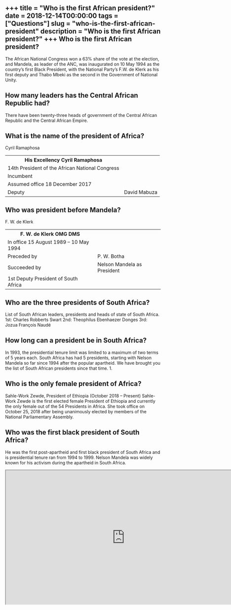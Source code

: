 +++
title = "Who is the first African president?"
date = 2018-12-14T00:00:00
tags = ["Questions"]
slug = "who-is-the-first-african-president"
description = "Who is the first African president?"
+++
Who is the first African president?
-----------------------------------

The African National Congress won a 63% share of the vote at the election, and Mandela, as leader of the ANC, was inaugurated on 10 May 1994 as the country’s first Black President, with the National Party’s F.W. de Klerk as his first deputy and Thabo Mbeki as the second in the Government of National Unity.

How many leaders has the Central African Republic had?
------------------------------------------------------

There have been twenty-three heads of government of the Central African Republic and the Central African Empire.

What is the name of the president of Africa?
--------------------------------------------

Cyril Ramaphosa

<table><tr><th>His Excellency Cyril Ramaphosa</th></tr><tr><td>14th President of the African National Congress</td></tr><tr><td>Incumbent</td></tr><tr><td>Assumed office 18 December 2017</td></tr><tr><td>Deputy</td><td>David Mabuza</td></tr></table>

Who was president before Mandela?
---------------------------------

F. W. de Klerk

<table><tr><th>F. W. de Klerk OMG DMS</th></tr><tr><td>In office 15 August 1989 – 10 May 1994</td></tr><tr><td>Preceded by</td><td>P. W. Botha</td></tr><tr><td>Succeeded by</td><td>Nelson Mandela as President</td></tr><tr><td>1st Deputy President of South Africa</td></tr></table>

Who are the three presidents of South Africa?
---------------------------------------------

List of South African leaders, presidents and heads of state of South Africa. 1st: Charles Robberts Swart 2nd: Theophilus Ebenhaezer Donges 3rd: Jozua François Naudé

How long can a president be in South Africa?
--------------------------------------------

In 1993, the presidential tenure limit was limited to a maximum of two terms of 5 years each. South Africa has had 5 presidents, starting with Nelson Mandela so far since 1994 after the popular apartheid. We have brought you the list of South African presidents since that time. 1.

Who is the only female president of Africa?
-------------------------------------------

Sahle-Work Zewde, President of Ethiopia (October 2018 – Present) Sahle-Work Zewde is the first elected female President of Ethiopia and currently the only female out of the 54 Presidents in Africa. She took office on October 25, 2018 after being unanimously elected by members of the National Parliamentary Assembly.

Who was the first black president of South Africa?
--------------------------------------------------

He was the first post-apartheid and first black president of South Africa and is presidential tenure ran from 1994 to 1999. Nelson Mandela was widely known for his activism during the apartheid in South Africa.

<iframe allow="accelerometer; autoplay; clipboard-write; encrypted-media; gyroscope; picture-in-picture" allowfullscreen="" class="__youtube_prefs__  epyt-is-override  no-lazyload" data-no-lazy="1" data-origheight="433" data-origwidth="770" data-skipgform_ajax_framebjll="" height="433" id="_ytid_76601" loading="lazy" src="https://www.youtube.com/embed/0UMsuRMIkVU?enablejsapi=1&autoplay=0&cc_load_policy=0&cc_lang_pref=&iv_load_policy=1&loop=0&modestbranding=0&rel=1&fs=1&playsinline=0&autohide=2&theme=dark&color=red&controls=1&" title="YouTube player" width="770"></iframe>